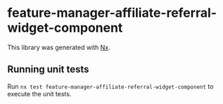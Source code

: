 # feature-manager-affiliate-referral-widget-component

This library was generated with [Nx](https://nx.dev).

## Running unit tests

Run `nx test feature-manager-affiliate-referral-widget-component` to execute the unit tests.
